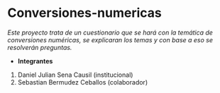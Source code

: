 # Conversiones-numericas
*Este proyecto trata de un cuestionario que se hará con la temática de conversiones numéricas, se explicaran los temas y con base a eso se resolverán preguntas.*

- **Integrantes**

1. Daniel Julian Sena Causil (institucional)
2. Sebastian Bermudez Ceballos (colaborador)